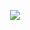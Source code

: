 <p align="center">
  <img src="https://user-images.githubusercontent.com/50201452/186163964-0650d0f5-375e-4b69-9f15-e619fa24fd43.gif">
</p>

 

